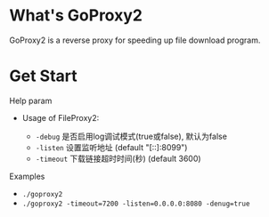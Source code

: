 # What's GoProxy2
GoProxy2 is a reverse proxy for speeding up file download program.

# Get Start
Help param

* Usage of FileProxy2:

  - `-debug`
        是否启用log调试模式(true或false), 默认为false
  - `-listen`
        设置监听地址 (default "[::]:8099")
  - `-timeout`
        下载链接超时时间(秒) (default 3600)

Examples

* `./goproxy2`
* `./goproxy2 -timeout=7200 -listen=0.0.0.0:8080 -denug=true`

